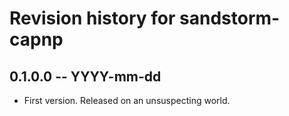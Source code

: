 # Revision history for sandstorm-capnp

## 0.1.0.0 -- YYYY-mm-dd

* First version. Released on an unsuspecting world.
